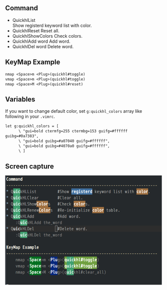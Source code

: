 Command
-----------------------------------------------------------------
* QuickhlList           
    Show registerd keyword list with color.
* QuickhlReset
    Reset all.
* QuickhlShowColors
    Check colors.
* QuickhlAdd  word
    Add word.
* QuickhlDel  word
    Delete word.

KeyMap Example
-----------------------------------------------------------------
    nmap <Space>m <Plug>(quickhl#toggle)
    vmap <Space>m <Plug>(quickhl#toggle)
    nmap <Space>M <Plug>(quickhl#reset)

Variables
-----------------------------------------------------------------
If you want to change default color, set `g:quickhl_colors` array like following in your `.vimrc`.

    let g:quickhl_colors = [
          \ "gui=bold ctermfg=255 ctermbg=153 guifg=#ffffff guibg=#0a7383",
          \ "gui=bold guibg=#a07040 guifg=#ffffff",
          \ "gui=bold guibg=#4070a0 guifg=#ffffff",
          \ ]

Screen capture
-----------------------------------------------------------------
![quickhl.png](https://github.com/t9md/t9md/raw/master/img/quickhl.png)
